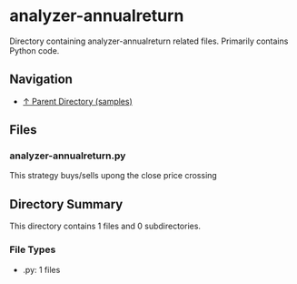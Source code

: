 # analyzer-annualreturn

Directory containing analyzer-annualreturn related files. Primarily contains Python code.

## Navigation

* [↑ Parent Directory (samples)](../README.md)

## Files

### analyzer-annualreturn.py

This strategy buys/sells upong the close price crossing


## Directory Summary

This directory contains 1 files and 0 subdirectories.

### File Types

* .py: 1 files
